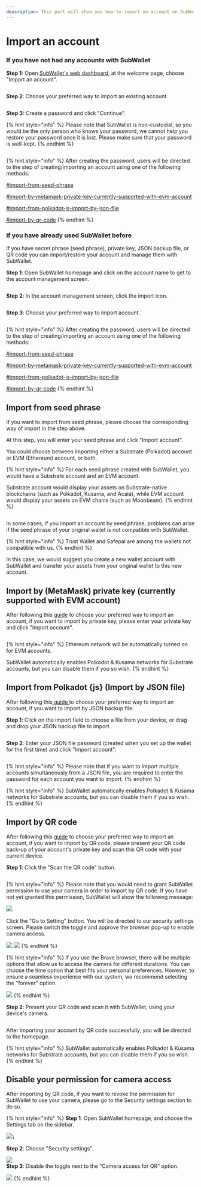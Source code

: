 ```yaml
---
description: This part will show you how to import an account on SubWallet.
---
```


# Import an account

### If you have not had any accounts with SubWallet

**Step 1:** Open [SubWallet's web dashboard](https://web.subwallet.app/welcome), at the welcome page, choose "Import an account".&#x20;

<figure><img src="../../.gitbook/assets/image (467).png" alt=""><figcaption></figcaption></figure>

**Step 2**: Choose your preferred way to import an existing account.

<figure><img src="../../.gitbook/assets/image (176).png" alt=""><figcaption></figcaption></figure>

**Step 3:** Create a password and click "Continue".

{% hint style="info" %}
Please note that SubWallet is non-custodial, so you would be the only person who knows your password, we cannot help you restore your password once it is lost. Please make sure that your password is well-kept.
{% endhint %}

<figure><img src="../../.gitbook/assets/image (177).png" alt=""><figcaption></figcaption></figure>

{% hint style="info" %}
After creating the password, users will be directed to the step of creating/importing an account using one of the following methods:

[#import-from-seed-phrase](import-an-account.md#import-from-seed-phrase "mention")

[#import-by-metamask-private-key-currently-supported-with-evm-account](import-an-account.md#import-by-metamask-private-key-currently-supported-with-evm-account "mention")

[#import-from-polkadot-js-import-by-json-file](import-an-account.md#import-from-polkadot-js-import-by-json-file "mention")

[#import-by-qr-code](import-an-account.md#import-by-qr-code "mention")
{% endhint %}

### If you have already used SubWallet before

If you have secret phrase (seed phrase), private key, JSON backup file, or QR code you can import/restore your account and manage them with SubWallet.

**Step 1**: Open SubWallet homepage and click on the account name to get to the account management screen.&#x20;

<figure><img src="../../.gitbook/assets/image (178).png" alt=""><figcaption></figcaption></figure>

**Step 2**: In the account management screen, click the import icon.

<figure><img src="../../.gitbook/assets/image (179).png" alt=""><figcaption></figcaption></figure>

**Step 3**: Choose your preferred way to import account.

<figure><img src="../../.gitbook/assets/image (180).png" alt=""><figcaption></figcaption></figure>

{% hint style="info" %}
After creating the password, users will be directed to the step of creating/importing an account using one of the following methods:

[#import-from-seed-phrase](import-an-account.md#import-from-seed-phrase "mention")

[#import-by-metamask-private-key-currently-supported-with-evm-account](import-an-account.md#import-by-metamask-private-key-currently-supported-with-evm-account "mention")

[#import-from-polkadot-js-import-by-json-file](import-an-account.md#import-from-polkadot-js-import-by-json-file "mention")

[#import-by-qr-code](import-an-account.md#import-by-qr-code "mention")
{% endhint %}

## Import from seed phrase

If you want to import from seed phrase, please choose the corresponding way of import in the step above.

At this step, you will enter your seed phrase and click "Import account".&#x20;

You could choose between importing either a Substrate (Polkadot) account or EVM (Ethereum) account, or both.&#x20;

{% hint style="info" %}
For each seed phrase created with SubWallet, you would have a Substrate account and an EVM account.&#x20;

Substrate account would display your assets on Substrate-native blockchains (such as Polkadot, Kusama, and Acala), while EVM account would display your assets on EVM chains (such as Moonbeam).&#x20;
{% endhint %}

<figure><img src="../../.gitbook/assets/image (181).png" alt=""><figcaption></figcaption></figure>

In some cases, if you import an account by seed phrase, problems can arise if the seed phrase of your original wallet is not compatible with SubWallet.&#x20;

{% hint style="info" %}
Trust Wallet and Safepal are among the wallets not compatible with us.&#x20;
{% endhint %}

In this case, we would suggest you create a new wallet account with SubWallet and transfer your assets from your original wallet to this new account.&#x20;

## Import by (MetaMask) private key (currently supported with EVM account)

After following this [guide](import-an-account.md#if-you-have-not-had-any-accounts-with-subwallet) to choose your preferred way to import an account, if you want to import by private key, please enter your private key and click "Import account".

<figure><img src="../../.gitbook/assets/image (182).png" alt=""><figcaption></figcaption></figure>

{% hint style="info" %}
Ethereum network will be automatically turned on for EVM accounts.

SubWallet automatically enables Polkadot & Kusama networks for Substrate accounts, but you can disable them if you so wish.&#x20;
{% endhint %}

## Import from Polkadot {js} (Import by JSON file)

After following this[ guide ](import-an-account.md#if-you-have-not-had-any-accounts-with-subwallet)to choose your preferred way to import an account, if you want to import by JSON backup file:

**Step 1**: Click on the import field to choose a file from your device, or drag and drop your JSON backup file to import.

<figure><img src="../../.gitbook/assets/image (183).png" alt=""><figcaption></figcaption></figure>

**Step 2**: Enter your JSON file password (created when you set up the wallet for the first time) and click "Import account".&#x20;

<figure><img src="../../.gitbook/assets/image (184).png" alt=""><figcaption></figcaption></figure>

{% hint style="info" %}
Please note that if you want to import multiple accounts simultaneously from a JSON file, you are required to enter the password for each account you want to import.
{% endhint %}

{% hint style="info" %}
SubWallet automatically enables Polkadot & Kusama networks for Substrate accounts, but you can disable them if you so wish.
{% endhint %}

## Import by QR code

After following this [guide](import-an-account.md#if-you-have-not-had-any-accounts-with-subwallet) to choose your preferred way to import an account, if you want to import by QR code, please present your QR code back-up of your account's private key and scan this QR code with your current device.&#x20;

**Step 1**: Click the "Scan the QR code" button.

<figure><img src="../../.gitbook/assets/image (185).png" alt=""><figcaption></figcaption></figure>

{% hint style="info" %}
Please note that you would need to grant SubWallet permission to use your camera in order to import by QR code. If you have not yet granted this permission, SubWallet will show the following message:

![](<../../.gitbook/assets/image (188).png>)\
\
Click the "Go to Setting" button. You will be directed to our security settings screen. Please switch the toggle and approve the browser pop-up to enable camera access.

![](<../../.gitbook/assets/image (189).png>) ![](<../../.gitbook/assets/image (190).png>)
{% endhint %}

{% hint style="info" %}
If you use the Brave browser, there will be multiple options that allow us to access the camera for different durations. You can choose the time option that best fits your personal preferences. However, to ensure a seamless experience with our system, we recommend selecting the "forever" option.

![](<../../.gitbook/assets/image (198).png>)
{% endhint %}



**Step 2**: Present your QR code and scan it with SubWallet, using your device's camera.&#x20;

<figure><img src="../../.gitbook/assets/image (192).png" alt=""><figcaption></figcaption></figure>

After importing your account by QR code successfully, you will be directed to the homepage.&#x20;

{% hint style="info" %}
SubWallet automatically enables Polkadot & Kusama networks for Substrate accounts, but you can disable them if you so wish.
{% endhint %}

## Disable your permission for camera access

After importing by QR code, if you want to revoke the permission for SubWallet to use your camera, please go to the Security settings section to do so.

{% hint style="info" %}
**Step 1**: Open SubWallet homepage, and choose the Settings tab on the sidebar.

![](<../../.gitbook/assets/image (404).png>)\


**Step 2**: Choose "Security settings".

![](<../../.gitbook/assets/image (196).png>)\
**Step 3**: Disable the toggle next to the "Camera access for QR" option.&#x20;

![](<../../.gitbook/assets/image (195).png>)
{% endhint %}
